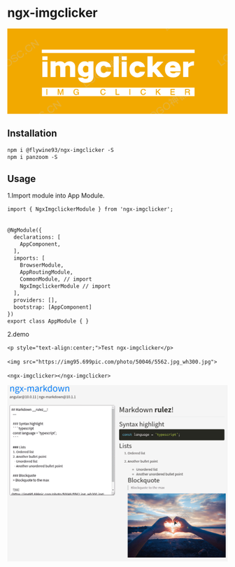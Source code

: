 # ngx-imgclicker

![logo](https://github.com/93Alliance/ngx-imgclicker/blob/master/logo.png)

## Installation

```
npm i @flywine93/ngx-imgclicker -S
npm i panzoom -S
```

## Usage

1.Import module into App Module.

```
import { NgxImgclickerModule } from 'ngx-imgclicker';


@NgModule({
  declarations: [
    AppComponent,
  ],
  imports: [
    BrowserModule,
    AppRoutingModule,
    CommonModule, // import
    NgxImgclickerModule // import
  ],
  providers: [],
  bootstrap: [AppComponent]
})
export class AppModule { }
```
2.demo

```
<p style="text-align:center;">Test ngx-imgclicker</p>

<img src="https://img95.699pic.com/photo/50046/5562.jpg_wh300.jpg">

<ngx-imgclicker></ngx-imgclicker>
```

![logo](https://github.com/93Alliance/ngx-imgclicker/blob/master/demo.gif)